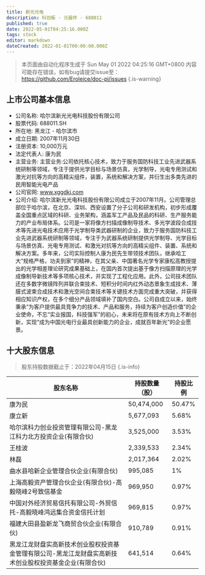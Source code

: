 ```yaml
---
title: 新光光电
description: 科创板 - 元器件 - 688011
published: true
date: 2022-05-01T04:25:16.000Z
tags: stock
editor: markdown
dateCreated: 2022-01-01T00:00:00.000Z
---
```


> 本页面由自动化程序生成于 Sun May 01 2022 04:25:16 GMT+0800
> 内容可能存在错误，如有bug请提交issue至：https://github.com/Eroleice/doc-pi/issues
{.is-warning}

## 上市公司基本信息
- 公司名称: 哈尔滨新光光电科技股份有限公司
- 股票代码: 688011.SH
- 所在地: 黑龙江 - 哈尔滨市
- 成立日期: 2007年11月30日
- 注册资本: 10,000万元
- 法定代表人: 康为民
- 主营业务: 主营业务:公司依托核心技术，致力于服务国防科技工业先进武器系统研制等领域，专注于提供光学目标与场景仿真，光学制导，光电专用测试和激光对抗等方向的高精尖组件，装置，系统和解决方案，并衍生出多类先进的民用智能光电产品
- 公司官网: www.xggdkj.com
- 公司介绍: 哈尔滨新光光电科技股份有限公司成立于2007年11月。公司管理总部位于哈尔滨，在北京、深圳、西安设置了分子公司和研发机构，初步形成覆盖全国重点区域的科研、业务架构，涵盖军工产品及民品的科研、生产服务能力的产业布局体系。公司是一家将像方扫描成像制导技术、多光学波段合成技术等先进光电技术应用于光学制导类武器研制的企业，致力于服务国防科技工业先进武器系统研制等领域，专注于为武器系统研制提供光学制导、光学目标与场景仿真、光电专用测试、和激光对抗等方向的高精尖组件、装置、系统和解决方案。多年来，公司实际控制人康为民先生带领技术团队，继承哈工大“规格严格，功夫到家”的精神，在其父亲、中国著名光学专家康松高教授提出的光学相差理论研究成果基础上，在国内首次提出基于像方扫描原理的光学成像制导新技术等多项核心技术，并实现了工程化应用。此外，公司技术团队还在多数字微镜阵列并联合束技术、短积分时间内红外动态景象生成技术、薄膜式波束合成技术和激光空间合束技术等关键技术方面完成重大突破，并获得相应知识产权，在多个细分产品领域填补了国内空白。公司自成立以来，始终秉承“为客户提供最具竞争力的技术、产品和服务，持续为客户创造价值”的企业使命，不忘“实业报国，科技强军”的初心，未来将在原有技术方向上不断创新，实现“成为中国光电行业最具创新能力的企业，成就百年新光”的企业愿景。


## 十大股东信息
> 股东持股数据截止于：2022年04月15日
{.is-info}

| 股东名称 | 持股数量（股） | 持股比例 |
| --- | --- | --- |
| 康为民 | 50,474,000 | 50.47% |
| 康立新 | 5,677,093 | 5.68% |
| 哈尔滨科力创业投资管理有限公司-黑龙江科力北方投资企业(有限合伙) | 3,525,000 | 3.53% |
| 王桂波 | 2,339,533 | 2.34% |
| 林磊 | 2,017,364 | 2.02% |
| 曲水县哈新企业管理合伙企业(有限合伙) | 995,085 | 1% |
| 上海高毅资产管理合伙企业(有限合伙)-高毅晓峰2号致信基金 | 969,950 | 0.97% |
| 中国对外经济贸易信托有限公司-外贸信托-高毅晓峰鸿远集合资金信托计划 | 969,815 | 0.97% |
| 福建大田县盈新龙飞商贸合伙企业(有限合伙) | 910,789 | 0.91% |
| 黑龙江龙财盘实高新技术创业股权投资基金管理有限公司-黑龙江龙财盘实高新技术创业股权投资基金企业(有限合伙) | 641,514 | 0.64% |




